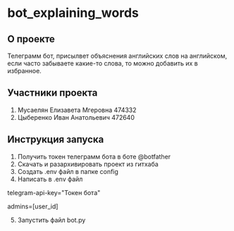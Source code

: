 # bot_explaining_words

## О проекте

Телеграмм бот, присылвет объяснения английских слов на английском, если часто забываете какие-то слова, то можно добавить их в избранное.

## Участники проекта

1. Мусаелян Елизавета Мгеровна 474332
2. Цыберенко Иван Анатольевич 472640

## Инструкция запуска

1. Получить токен телеграмм бота в боте @botfather
2. Скачать и разархивировать проект из гитхаба
3. Создать .env файл в папке config
4. Написать в .env файл

telegram-api-key="Токен бота"

admins=[user_id]

5. Запустить файл bot.py
